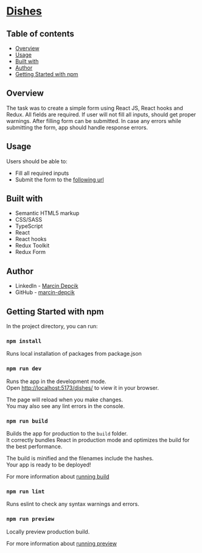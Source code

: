 # [Dishes](https://marcin-depcik.github.io/dishes/)

## Table of contents

- [Overview](#overview)
- [Usage](#usage)
- [Built with](#built-with)
- [Author](#author)
- [Getting Started with npm](#getting-started-with-npm)

## Overview

The task was to create a simple form using React JS, React hooks and Redux. All fields are required. If user will not fill all inputs, should get proper warnings. After filling form can be submitted. In case any errors while submitting the form, app should handle response errors.

## Usage

Users should be able to:

- Fill all required inputs
- Submit the form to the [following url](https://umzzcc503l.execute-api.us-west-2.amazonaws.com/dishes/)

## Built with

- Semantic HTML5 markup
- CSS/SASS
- TypeScript
- React
- React hooks
- Redux Toolkit
- Redux Form

## Author

- LinkedIn - [Marcin Depcik](https://linkedin.com/in/marcindepcik)
- GitHub - [marcin-depcik](https://github.com/marcin-depcik)

## Getting Started with npm

In the project directory, you can run:

### `npm install`

Runs local installation of packages from package.json

### `npm run dev`

Runs the app in the development mode.\
Open [http://localhost:5173/dishes/](http://localhost:5173/dishes/) to view it in your browser.

The page will reload when you make changes.\
You may also see any lint errors in the console.

### `npm run build`

Builds the app for production to the `build` folder.\
It correctly bundles React in production mode and optimizes the build for the best performance.

The build is minified and the filenames include the hashes.\
Your app is ready to be deployed!

For more information about [running build](https://vitejs.dev/guide/cli.html#build)

### `npm run lint`

Runs eslint to check any syntax warnings and errors.

### `npm run preview`

Locally preview production build.

For more information about [running preview](https://vitejs.dev/guide/cli.html#vite-preview)
